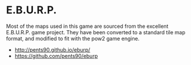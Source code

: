 # E.B.U.R.P. 

Most of the maps used in this game are sourced from the excellent E.B.U.R.P. game project.  They have been converted to 
a standard tile map format, and modified to fit with the pow2 game engine.

- http://pents90.github.io/eburp/
- https://github.com/pents90/eburp

